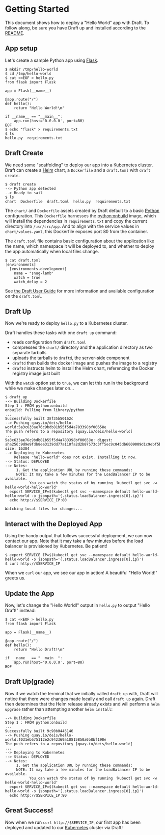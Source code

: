# Getting Started

This document shows how to deploy a "Hello World" app with Draft. To follow along, be sure you
have Draft up and installed according to the [README](../README.md#install-draft).

## App setup

Let's create a sample Python app using [Flask](http://flask.pocoo.org/).

```shell
$ mkdir /tmp/hello-world
$ cd /tmp/hello-world
$ cat <<EOF > hello.py
from flask import Flask

app = Flask(__name__)

@app.route("/")
def hello():
    return "Hello World!\n"

if __name__ == "__main__":
    app.run(host='0.0.0.0', port=80)
EOF
$ echo "flask" > requirements.txt
$ ls
hello.py  requirements.txt
```

## Draft Create

We need some "scaffolding" to deploy our app into a [Kubernetes][] cluster. Draft can create a
[Helm][] chart, a `Dockerfile` and a `draft.toml` with `draft create`:

```shell
$ draft create
--> Python app detected
--> Ready to sail
$ ls
chart  Dockerfile  draft.toml  hello.py  requirements.txt
```

The `chart/` and `Dockerfile` assets created by Draft default to a basic [Python][]
configuration. This `Dockerfile` harnesses the [python:onbuild](https://hub.docker.com/_/python/)
image, which will install the dependencies in `requirements.txt` and copy the current directory
into `/usr/src/app`. And to align with the service values in `chart/values.yaml`, this Dockerfile
exposes port 80 from the container.

The `draft.toml` file contains basic configuration about the application like the name, which
namespace it will be deployed to, and whether to deploy the app automatically when local files
change.

```shell
$ cat draft.toml
[environments]
  [environments.development]
    name = "snug-lamb"
    watch = true
    watch_delay = 2
```

See [the Draft User Guide](user-guide.md) for more information and available configuration on the
`draft.toml`.

## Draft Up

Now we're ready to deploy `hello.py` to a Kubernetes cluster.

Draft handles these tasks with one `draft up` command:

- reads configuration from `draft.toml`
- compresses the `chart/` directory and the application directory as two separate tarballs
- uploads the tarballs to `draftd`, the server-side component
- `draftd` then builds the docker image and pushes the image to a registry
- `draftd` instructs helm to install the Helm chart, referencing the Docker registry image just built

With the `watch` option set to `true`, we can let this run in the background while we make changes
later on...

```shell
$ draft up
--> Building Dockerfile
Step 1 : FROM python:onbuild
onbuild: Pulling from library/python
...
Successfully built 38f35b50162c
--> Pushing quay.io/deis/hello-world:5a3c633ae76c9bdb81b55f5d4a783398bf00658e
The push refers to a repository [quay.io/deis/hello-world]
...
5a3c633ae76c9bdb81b55f5d4a783398bf00658e: digest: sha256:9d9e9fdb8ee3139dd77a110fa2d2b87573c3ff5ec9c045db6009009d1c9ebf5b size: 16384
--> Deploying to Kubernetes
    Release "hello-world" does not exist. Installing it now.
--> Status: DEPLOYED
--> Notes:
     1. Get the application URL by running these commands:
     NOTE: It may take a few minutes for the LoadBalancer IP to be available.
           You can watch the status of by running 'kubectl get svc -w hello-world-hello-world'
  export SERVICE_IP=$(kubectl get svc --namespace default hello-world-hello-world -o jsonpath='{.status.loadBalancer.ingress[0].ip}')
  echo http://$SERVICE_IP:80

Watching local files for changes...
```

## Interact with the Deployed App

Using the handy output that follows successful deployment, we can now contact our app. Note that it
may take a few minutes before the load balancer is provisioned by Kubernetes. Be patient!

```shell
$ export SERVICE_IP=$(kubectl get svc --namespace default hello-world-hello-world -o jsonpath='{.status.loadBalancer.ingress[0].ip}')
$ curl http://$SERVICE_IP
```

When we `curl` our app, we see our app in action! A beautiful "Hello World!" greets us.

## Update the App

Now, let's change the "Hello World!" output in `hello.py` to output "Hello Draft!" instead:

```shell
$ cat <<EOF > hello.py
from flask import Flask

app = Flask(__name__)

@app.route("/")
def hello():
    return "Hello Draft!\n"

if __name__ == "__main__":
    app.run(host='0.0.0.0', port=80)
EOF
```

## Draft Up(grade)

Now if we watch the terminal that we initially called `draft up` with, Draft will notice that there
were changes made locally and call `draft up` again. Draft then determines that the Helm release
already exists and will perform a `helm upgrade` rather than attempting another `helm install`:

```shell
--> Building Dockerfile
Step 1 : FROM python:onbuild
...
Successfully built 9c90b0445146
--> Pushing quay.io/deis/hello-world:f031eb675112e2c942369a10815850a0b8bf190e
The push refers to a repository [quay.io/deis/hello-world]
...
--> Deploying to Kubernetes
--> Status: DEPLOYED
--> Notes:
     1. Get the application URL by running these commands:
     NOTE: It may take a few minutes for the LoadBalancer IP to be available.
           You can watch the status of by running 'kubectl get svc -w hello-world-hello-world'
  export SERVICE_IP=$(kubectl get svc --namespace default hello-world-hello-world -o jsonpath='{.status.loadBalancer.ingress[0].ip}')
  echo http://$SERVICE_IP:80
```

## Great Success!

Now when we run `curl http://$SERVICE_IP`, our first app has been deployed and updated to our
[Kubernetes][] cluster via Draft!


[Helm]: https://github.com/kubernetes/helm
[Kubernetes]: https://kubernetes.io/
[Python]: https://www.python.org/
